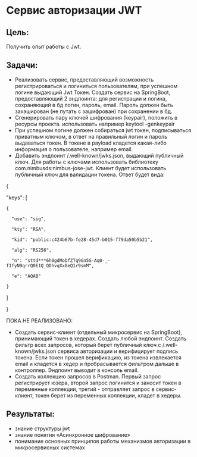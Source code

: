 # Сервис авторизации JWT

## Цель: ##


Получить опыт работы с Jwt. 

## Задачи: ##


- Реализовать сервис, предоставляющий возможность регистрироваться и логиниться пользователям, при успешном логине выдающий Jwt Токен.
Создать сервис на SpringBoot, предоставляющий 2 эндпоинта: для регистрации и логина, сохраняющий в бд логин, пароль, email. Пароль должен быть захэширован (не путать с зашифрован) при сохранении в бд.
- Сгенерировать пару ключей шифрования (keypair), положить в ресурсы проекта. использовать например keytool -genkeypair
- При успешном логине должен собираться jwt токен, подписываться приватным ключом, в ответ на правильный логин и пароль выдаваться токен. В токене в payload кладется какая-либо информация о пользователе, например email.
- Добавить эндпоинт /.well-known/jwks.json, выдающий публичный ключ. Для работы с ключами использовать библиотеку com.nimbusds:nimbus-jose-jwt. Клиент будет использовать публичный ключ для валидации токена. Ответ будет вида:
  
{

  "keys": [
  
    {

      "use": "sig",
  
      "kty": "RSA",
  
      "kid": "public:c424b67b-fe28-45d7-b015-f79da50b5b21",
  
      "alg": "RS256",
  
      "n": "sttd***6h0gdMoDfZTq9Gn5S-Aq0-_-fIfyN9qrrQ0E1Q_QDhvqXx8eQ1r9smM",
  
      "e": "AQAB"
  
    }
  
  ]
  
}

ПОКА НЕ РЕАЛИЗОВАНО:
- Создать сервис-клиент (отдельный микросервис на SpringBoot), принимающий токен в хедерах. Создать любой эндпоинт. Создать фильтр всех запросов, который берет публичный ключ с  /.well-known/jwks.json сервиса авторизации и верифицирует подпись токена. Если токен прошел верификацию, из токена извлекается email и кладется в хедер и пробрасывается фильтром дальше в контроллер. Эндпоинт выводит в консоль email.
- Создать коллекцию запросов в Postman. Первый запрос регистрирует юзера, второй запрос логинится и заносит токен в переменные коллекции, третий - отправляет запрос в сервис-клиент, токен берет из переменных коллекции, кладет в хедеры.


## Результаты: ##
- знание структуры jwt
- знание понятия «Асинхронное шифрование»
- понимание основных принципов работы механизмов авторизации в микросервисных системах

